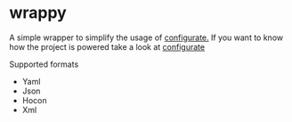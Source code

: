 # wrappy

A simple wrapper to simplify the usage of [configurate.](https://github.com/SpongePowered/configurate)
If you want to know how the project is powered take a look at [configurate](https://github.com/SpongePowered/configurate)

Supported formats
* Yaml
* Json
* Hocon
* Xml